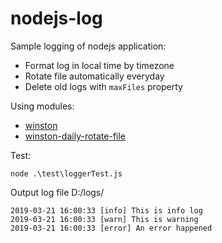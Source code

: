 # nodejs-log
Sample logging of nodejs application:
* Format log in local time by timezone
* Rotate file automatically everyday
* Delete old logs with `maxFiles` property

Using modules:
* [winston](https://www.npmjs.com/package/winston)
* [winston-daily-rotate-file](https://www.npmjs.com/package/winston-daily-rotate-file)

Test: 
```
node .\test\loggerTest.js
```

Output log file D:/logs/
```
2019-03-21 16:00:33 [info] This is info log
2019-03-21 16:00:33 [warn] This is warning
2019-03-21 16:00:33 [error] An error happened
```

